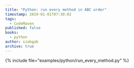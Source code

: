 ```yaml
---
title: "Python: run every method in ABC order"
timestamp: 2019-01-01T07:30:02
tags:
  - CodeMaven
published: false
books:
  - python
author: szabgab
archive: true
---
```



{% include file="examples/python/run_every_method.py" %}


